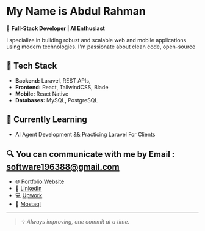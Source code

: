 # My Name is Abdul Rahman 

🎯 **Full-Stack Developer | AI Enthusiast**

I specialize in building robust and scalable web and mobile applications using modern technologies. I'm passionate about clean code, open-source

## 🚀 Tech Stack

- **Backend:** Laravel, REST APIs,
- **Frontend:** React, TailwindCSS, Blade
- **Mobile:** React Native
- **Databases:** MySQL, PostgreSQL

## 🧠 Currently Learning 
- AI Agent Development && Practicing Laravel For Clients



## 🔍 You can communicate with me by Email : software196388@gmail.com

- 🌐 [Portfolio Website](https://yourwebsite.com)
- 💼 [LinkedIn](https://linkedin.com/in/software-developer-54b811335)
- 💻 [Upwork](https://www.upwork.com/freelancers/~0101de523957209c34)
- 📂 [Mostaql](https://mostaql.com/u/yourprofile)




---

> 💡 *Always improving, one commit at a time.*

